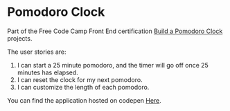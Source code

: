 # Pomodoro Clock

Part of the Free Code Camp Front End certification [Build a Pomodoro Clock](https://www.freecodecamp.org/challenges/build-a-pomodoro-clock) projects.

The user stories are:

   1.   I can start a 25 minute pomodoro, and the timer will go off once 25 minutes has elapsed.
   2.   I can reset the clock for my next pomodoro.
   3.   I can customize the length of each pomodoro.
   
    

You can find the application hosted on codepen [Here](https://codepen.io/bexis/).